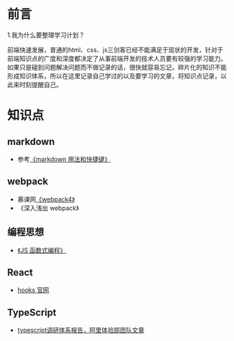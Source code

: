 # 前言

1.我为什么要整理学习计划？

  前端快速发展，普通的html、css、js三剑客已经不能满足于现状的开发，针对于前端知识点的广度和深度都决定了从事前端开发的技术人员要有较强的学习能力。如果只是碰到问题解决问题而不做记录的话，很快就容易忘记，碎片化的知识不能形成知识体系，所以在这里记录自己学过的以及要学习的文章，将知识点记录，以此来时刻提醒自己。

# 知识点

## markdown

- 参考[《markdown 用法和快捷键》](https://www.jianshu.com/p/228b648734d6)

## webpack

- 慕课网[《webpack4》](https://coding.imooc.com/class/316.html)
- 《深入浅出 webpack》

## 编程思想

- [《JS 函数式编程》](https://llh911001.gitbooks.io/mostly-adequate-guide-chinese/content/ch1.html)

## React

- [hooks 官网](https://react.docschina.org/docs/hooks-intro.html)

## TypeScript

- [typescript调研体系报告，阿里体验部团队文章](https://juejin.im/post/59c46bc86fb9a00a4636f939) 
